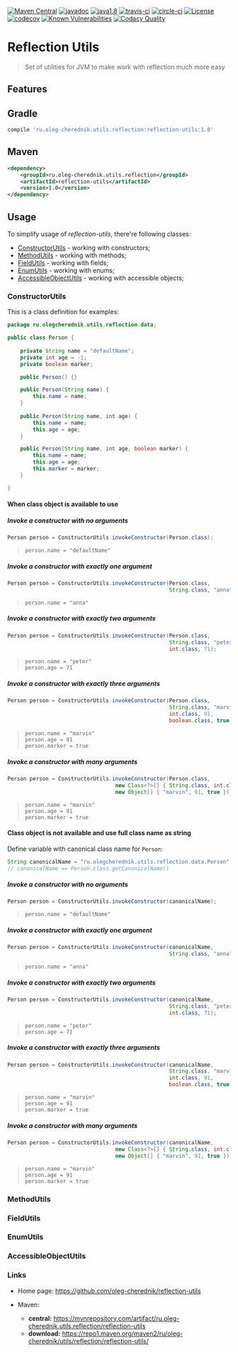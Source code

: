 [![Maven Central](https://maven-badges.herokuapp.com/maven-central/ru.oleg-cherednik.utils.reflection/reflection-utils/badge.svg)](https://maven-badges.herokuapp.com/maven-central/ru.oleg-cherednik.utils.reflection/reflection-utils)
[![javadoc](https://javadoc.io/badge2/ru.oleg-cherednik.utils.reflection/reflection-utils/javadoc.svg)](https://javadoc.io/doc/ru.oleg-cherednik.utils.reflection/reflection-utils)
[![java1.8](https://badgen.net/badge/java/1.8/blue)](https://badgen.net/)
[![travis-ci](https://travis-ci.com/oleg-cherednik/reflection-utils.svg?branch=dev)](https://travis-ci.com/oleg-cherednik/reflection-utils)
[![circle-ci](https://circleci.com/gh/oleg-cherednik/reflection-utils/tree/dev.svg?style=shield)](https://app.circleci.com/pipelines/github/oleg-cherednik/reflection-utils)
[![License](https://img.shields.io/badge/License-Apache%202.0-blue.svg)](http://www.apache.org/licenses/LICENSE-2.0.txt)
[![codecov](https://codecov.io/gh/oleg-cherednik/reflection-utils/branch/dev/graph/badge.svg?token=OGJF0VP4G6)](https://codecov.io/gh/oleg-cherednik/reflection-utils)
[![Known Vulnerabilities](https://snyk.io//test/github/oleg-cherednik/reflection-utils/badge.svg?targetFile=build.gradle)](https://snyk.io//test/github/oleg-cherednik/reflection-utils?targetFile=build.gradle)
[![Codacy Quality](https://app.codacy.com/project/badge/Grade/f4fe6d775eed4daa936620bb173052ae)](https://www.codacy.com/gh/oleg-cherednik/reflection-utils/dashboard?utm_source=github.com&amp;utm_medium=referral&amp;utm_content=oleg-cherednik/reflection-utils&amp;utm_campaign=Badge_Grade)    

# Reflection Utils
> Set of utilities for JVM to make work with reflection much more easy

## Features

## Gradle

```groovy
compile 'ru.oleg-cherednik.utils.reflection:reflection-utils:1.0'
```

## Maven

```xml
<dependency>
    <groupId>ru.oleg-cherednik.utils.reflection</groupId>
    <artifactId>reflection-utils</artifactId>
    <version>1.0</version>
</dependency>
```                                                    
## Usage 

To simplify usage of _reflection-utils_, there're following classes:
*   [ConstructorUtils](#constructorutils) - working with constructors;
*   [MethodUtils](#methodutils) - working with methods;
*   [FieldUtils](#fieldutils) - working with fields;
*   [EnumUtils](#enumutils) - working with enums;
*   [AccessibleObjectUtils](#accessibleobjectutils) - working with accessible objects;

### ConstructorUtils

This is a class definition for examples:
```java   
package ru.olegcherednik.utils.reflection.data;

public class Person {
    
    private String name = "defaultName";
    private int age = -1;
    private boolean marker;

    public Person() {}

    public Person(String name) {
        this.name = name;
    }
    
    public Person(String name, int age) {
        this.name = name;             
        this.age = age;
    }

    public Person(String name, int age, boolean marker) {
        this.name = name;             
        this.age = age;                               
        this.marker = marker;
    }

}

``` 

#### When class object is available to use 

##### Invoke a constructor with no arguments

```java
Person person = ConstructorUtils.invokeConstructor(Person.class);
```
> ```text
> person.name = "defaultName"
> ``` 

##### Invoke a constructor with exactly one argument

```java
Person person = ConstructorUtils.invokeConstructor(Person.class,
                                                   String.class, "anna");
```
> ```text
> person.name = "anna"
> ```        

##### Invoke a constructor with exactly two arguments

```java
Person person = ConstructorUtils.invokeConstructor(Person.class,
                                                   String.class, "peter",
                                                   int.class, 71);
```
> ```text
> person.name = "peter"
> person.age = 71
> ```

##### Invoke a constructor with exactly three arguments

```java
Person person = ConstructorUtils.invokeConstructor(Person.class,
                                                   String.class, "marvin",
                                                   int.class, 91,
                                                   boolean.class, true); 
```
> ```text
> person.name = "marvin"
> person.age = 91
> person.marker = true
> ```

##### Invoke a constructor with many arguments

```java
Person person = ConstructorUtils.invokeConstructor(Person.class,
                                  new Class<?>[] { String.class, int.class, boolean.class },
                                  new Object[] { "marvin", 91, true });
```
> ```text
> person.name = "marvin"
> person.age = 91
> person.marker = true
> ```

#### Class object is not available and use full class name as string

Define variable with canonical class name for `Person`:
```java
String canonicalName = "ru.olegcherednik.utils.reflection.data.Person";
// canonicalName == Person.class.getCanonicalName()
``` 

##### Invoke a constructor with no arguments

```java
Person person = ConstructorUtils.invokeConstructor(canonicalName);
```
> ```text
> person.name = "defaultName"
> ``` 
        
##### Invoke a constructor with exactly one argument

```java
Person person = ConstructorUtils.invokeConstructor(canonicalName,
                                                   String.class, "anna");
```
> ```text
> person.name = "anna"
> ```        

##### Invoke a constructor with exactly two arguments

```java
Person person = ConstructorUtils.invokeConstructor(canonicalName,
                                                   String.class, "peter",
                                                   int.class, 71);
```
> ```text
> person.name = "peter"
> person.age = 71
> ```

##### Invoke a constructor with exactly three arguments

```java
Person person = ConstructorUtils.invokeConstructor(canonicalName,
                                                   String.class, "marvin",
                                                   int.class, 91,
                                                   boolean.class, true); 
```
> ```text
> person.name = "marvin"
> person.age = 91
> person.marker = true
> ```

##### Invoke a constructor with many arguments

```java
Person person = ConstructorUtils.invokeConstructor(canonicalName,
                                  new Class<?>[] { String.class, int.class, boolean.class },
                                  new Object[] { "marvin", 91, true });
```
> ```text
> person.name = "marvin"
> person.age = 91
> person.marker = true
> ```


### MethodUtils


### FieldUtils


### EnumUtils


### AccessibleObjectUtils

### Links

*   Home page: https://github.com/oleg-cherednik/reflection-utils

*   Maven:
    *   **central:** https://mvnrepository.com/artifact/ru.oleg-cherednik.utils.reflection/reflection-utils
    *   **download:** https://repo1.maven.org/maven2/ru/oleg-cherednik/utils/reflection/reflection-utils/
